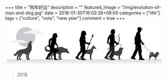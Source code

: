 +++
title = "狗年好运"
description = ""
featured_image = "/img/evolution-of-man-and-dog.jpg"
date = 2018-01-30T16:02:26+08:00
categories = ["life"]
tags = ["culture", "note", "new year"]
comment = true
+++

![狗年好运](/img/evolution-of-man-and-dog.jpg)

> 2018
